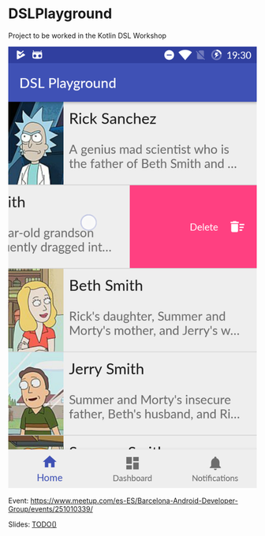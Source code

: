 # DSLPlayground
Project to be worked in the Kotlin DSL Workshop

![screenshot](https://github.com/FireZenk/DSLPlayground/blob/master/art/screenshot.png?raw=true)

Event: https://www.meetup.com/es-ES/Barcelona-Android-Developer-Group/events/251010339/

Slides: [TODO()]()
